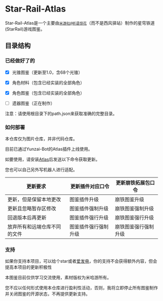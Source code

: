 # Star-Rail-Atlas
Star-Rail-Atlas是一个主要由[`米游社@听语惊花`](https://bbs.mihoyo.com/ys/accountCenter/postList?id=289918413)（而不是西风驿站）制作的星穹铁道(StarRail)游戏图鉴。

## 目录结构
### 已经做好了的
- [x] 光锥图鉴（更新至1.0，含68个光锥）
- [x] 角色材料（包含已经实装的全部角色）
- [x] 角色图鉴（包含已经实装的全部角色）

- [ ] 遗器图鉴（正在制作）

注意：请使用根目录下的path.json来获取准确的完整目录。

### 如何部署

本仓库仅为图片仓库，并非代码仓库。

目前已通过Yunzai-Bot的Atlas插件上线使用。

如要使用，请安装[Atlas](https://github.com/Nwflower/atlas.git)后发送以下命令获取更新。

您也可以自己另外写机器人进行适配。

| 更新要求                     | 更新插件对应口令     | 更新崩铁拓展包口令   |
| ---------------------------- | -------------------- | -------------------- |
| 更新，但是保留本地更改       | 图鉴插件升级         | 崩铁图鉴升级         |
| 更新且忽略暂存区修改         | 图鉴插件强制升级     | 崩铁图鉴强制升级     |
| 回退版本后再更新             | 图鉴插件强行升级     | 崩铁图鉴强行升级     |
| 放弃所有和远端仓库不同的文件 | 图鉴插件强行强制升级 | 崩铁图鉴强行强制升级 |

### 支持

如果你支持本项目，可以给个star或者[爱发电](https://afdian.net/a/Nwflower)，你的支持不会获得额外内容，但会提高本项目的更新积极性

本图鉴目前仅供学习交流使用，素材版权为米哈游所有。

您不应以任何形式使用本仓库进行盈利性活动，否则，我将立即停止所有图鉴制作并关闭图鉴的开源状态，不再提供更新支持。